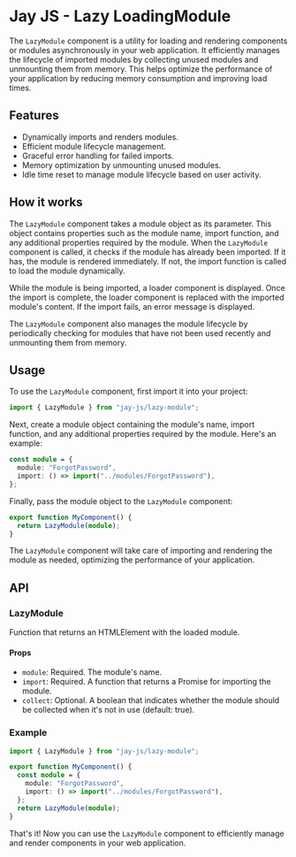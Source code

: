 # Jay JS - Lazy LoadingModule

The `LazyModule` component is a utility for loading and rendering components or modules asynchronously in your web application. It efficiently manages the lifecycle of imported modules by collecting unused modules and unmounting them from memory. This helps optimize the performance of your application by reducing memory consumption and improving load times.

## Features

- Dynamically imports and renders modules.
- Efficient module lifecycle management.
- Graceful error handling for failed imports.
- Memory optimization by unmounting unused modules.
- Idle time reset to manage module lifecycle based on user activity.

## How it works

The `LazyModule` component takes a module object as its parameter. This object contains properties such as the module name, import function, and any additional properties required by the module. When the `LazyModule` component is called, it checks if the module has already been imported. If it has, the module is rendered immediately. If not, the import function is called to load the module dynamically. 

While the module is being imported, a loader component is displayed. Once the import is complete, the loader component is replaced with the imported module's content. If the import fails, an error message is displayed.

The `LazyModule` component also manages the module lifecycle by periodically checking for modules that have not been used recently and unmounting them from memory.

## Usage

To use the `LazyModule` component, first import it into your project:

```typescript
import { LazyModule } from "jay-js/lazy-module";
```

Next, create a module object containing the module's name, import function, and any additional properties required by the module. Here's an example:

```typescript
const module = {
  module: "ForgotPassword",
  import: () => import("../modules/ForgotPassword"),
};
```

Finally, pass the module object to the `LazyModule` component:

```typescript
export function MyComponent() {
  return LazyModule(module);
}
```

The `LazyModule` component will take care of importing and rendering the module as needed, optimizing the performance of your application.

## API

### LazyModule

Function that returns an HTMLElement with the loaded module.

#### Props

- `module`: Required. The module's name.
- `import`: Required. A function that returns a Promise for importing the module.
- `collect`: Optional. A boolean that indicates whether the module should be collected when it's not in use (default: true).

### Example

```typescript
import { LazyModule } from "jay-js/lazy-module";

export function MyComponent() {
  const module = {
    module: "ForgotPassword",
    import: () => import("../modules/ForgotPassword"),
  };
  return LazyModule(module);
}
```

That's it! Now you can use the `LazyModule` component to efficiently manage and render components in your web application.